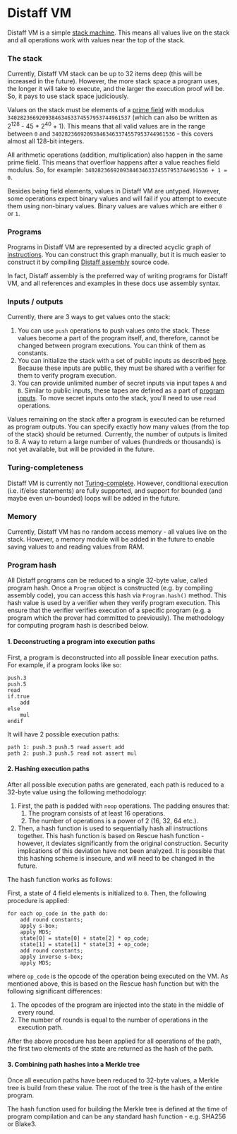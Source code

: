 # Distaff VM
Distaff VM is a simple [stack machine](https://en.wikipedia.org/wiki/Stack_machine). This means all values live on the stack and all operations work with values near the top of the stack. 

### The stack
Currently, Distaff VM stack can be up to 32 items deep (this will be increased in the future). However, the more stack space a program uses, the longer it will take to execute, and the larger the execution proof will be. So, it pays to use stack space judiciously.

Values on the stack must be elements of a [prime field](https://en.wikipedia.org/wiki/Finite_field) with modulus `340282366920938463463374557953744961537` (which can also be written as 2<sup>128</sup> - 45 * 2<sup>40</sup> + 1). This means that all valid values are in the range between `0` and `340282366920938463463374557953744961536` - this covers almost all 128-bit integers.   

All arithmetic operations (addition, multiplication) also happen in the same prime field. This means that overflow happens after a value reaches field modulus. So, for example: `340282366920938463463374557953744961536 + 1 = 0`.

Besides being field elements, values in Distaff VM are untyped. However, some operations expect binary values and will fail if you attempt to execute them using non-binary values. Binary values are values which are either `0` or `1`.

### Programs
Programs in Distaff VM are represented by a directed acyclic graph of [instructions](isa.md). You can construct this graph manually, but it is much easier to construct it by compiling [Distaff assembly](assembly.md) source code.

In fact, Distaff assembly is the preferred way of writing programs for Distaff VM, and all references and examples in these docs use assembly syntax.

### Inputs / outputs
Currently, there are 3 ways to get values onto the stack:

1. You can use `push` operations to push values onto the stack. These values become a part of the program itself, and, therefore, cannot be changed between program executions. You can think of them as constants.
2. You can initialize the stack with a set of public inputs as described [here](https://github.com/GuildOfWeavers/distaff#program-inputs). Because these inputs are public, they must be shared with a verifier for them to verify program execution.
3. You can provide unlimited number of secret inputs via input tapes `A` and `B`. Similar to public inputs, these tapes are defined as a part of [program inputs](https://github.com/GuildOfWeavers/distaff#program-inputs). To move secret inputs onto the stack, you'll need to use `read` operations.

Values remaining on the stack after a program is executed can be returned as program outputs. You can specify exactly how many values (from the top of the stack) should be returned. Currently, the number of outputs is limited to 8. A way to return a large number of values (hundreds or thousands) is not yet available, but will be provided in the future.

### Turing-completeness
Distaff VM is currently not [Turing-complete](https://en.wikipedia.org/wiki/Turing_completeness). However, conditional execution (i.e. if/else statements) are fully supported, and support for bounded (and maybe even un-bounded) loops will be added in the future.

### Memory
Currently, Distaff VM has no random access memory - all values live on the stack. However, a memory module will be added in the future to enable saving values to and reading values from RAM.

### Program hash
All Distaff programs can be reduced to a single 32-byte value, called program hash. Once a `Program` object is constructed (e.g. by compiling assembly code), you can access this hash via `Program.hash()` method. This hash value is used by a verifier when they verify program execution. This ensure that the verifier verifies execution of a specific program (e.g. a program which the prover had committed to previously). The methodology for computing program hash is described below.

#### 1. Deconstructing a program into execution paths
First, a program is deconstructed into all possible linear execution paths. For example, if a program looks like so:

```
push.3
push.5
read
if.true
    add
else
    mul
endif
```
It will have 2 possible execution paths:
```
path 1: push.3 push.5 read assert add
path 2: push.3 push.5 read not assert mul
```

#### 2. Hashing execution paths
After all possible execution paths are generated, each path is reduced to a 32-byte value using the following methodology:

1. First, the path is padded with `noop` operations. The padding ensures that:
   1. The program consists of at least 16 operations.
   2. The number of operations is a power of 2 (16, 32, 64 etc.).
2. Then, a hash function is used to sequentially hash all instructions together. This hash function is based on Rescue hash function - however, it deviates significantly from the original construction. Security implications of this deviation have not been analyzed. It is possible that this hashing scheme is insecure, and will need to be changed in the future.

The hash function works as follows:

First, a state of 4 field elements is initialized to `0`. Then, the following procedure is applied:
```
for each op_code in the path do:
    add round constants;
    apply s-box;
    apply MDS;
    state[0] = state[0] + state[2] * op_code;
    state[1] = state[1] * state[3] + op_code;
    add round constants;
    apply inverse s-box;
    apply MDS;
```
where `op_code` is the opcode of the operation being executed on the VM. As mentioned above, this is based on the Rescue hash function but with the following significant differences:
1. The opcodes of the program are injected into the state in the middle of every round.
2. The number of rounds is equal to the number of operations in the execution path.

After the above procedure has been applied for all operations of the path, the first two elements of the state are returned as the hash of the path.

#### 3. Combining path hashes into a Merkle tree
Once all execution paths have been reduced to 32-byte values, a Merkle tree is build from these value. The root of the tree is the hash of the entire program.

The hash function used for building the Merkle tree is defined at the time of program compilation and can be any standard hash function - e.g. SHA256 or Blake3.